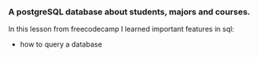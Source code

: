 ### A postgreSQL database about students, majors and courses.

In this lesson from freecodecamp I learned important features in sql:

- how to query a database
